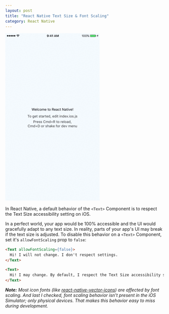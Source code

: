 ```yaml
---
layout: post
title: "React Native Text Size & Font Scaling"
category: React Native
---
```


<div class="image-wrapper">
  <img
    src="/images/posts/react-native-font-size-text-scaling.gif"
    alt="React Native Text Size & Font Scaling"
    width="300"
  />
</div>

In React Native, a default behavior of the `<Text>` Component is to respect the Text Size accessibility setting on iOS.

In a perfect world, your app would be 100% accessible and the UI would gracefully adapt to any text size. In reality, parts of your app's UI may break if the text size is adjusted. To disable this behavior on a `<Text>` Component, set it's `allowFontScaling` prop to `false`:

```html
<Text allowFontScaling={false}>
  Hi! I will not change. I don't respect settings.
</Text>
```

```html
<Text>
  Hi! I may change. By default, I respect the Text Size accessibility setting on iOS.
</Text>
```
_**Note:** Most icon fonts (like [react-native-vector-icons](https://github.com/oblador/react-native-vector-icons)) are affected by font scaling. And last I checked, font scaling behavior isn’t present in the iOS Simulator; only physical devices. That makes this behavior easy to miss during development._
